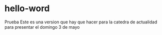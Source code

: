 # hello-word
Prueba
Este es una version que hay que hacer para la catedra
de actualidad para presentar el domingo 3 de mayo
